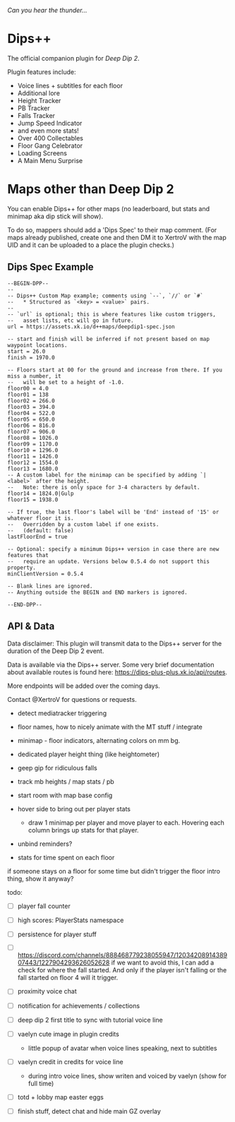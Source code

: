 
*Can you hear the thunder...*

# Dips++

The official companion plugin for *Deep Dip 2*.

Plugin features include:
* Voice lines + subtitles for each floor
* Additional lore
* Height Tracker
* PB Tracker
* Falls Tracker
* Jump Speed Indicator
* and even more stats!
* Over 400 Collectables
* Floor Gang Celebrator
* Loading Screens
* A Main Menu Surprise

# Maps other than Deep Dip 2

You can enable Dips++ for other maps (no leaderboard, but stats and minimap aka dip stick will show).

To do so, mappers should add a 'Dips Spec' to their map comment. (For maps already published, create one and then DM it to XertroV with the map UID and it can be uploaded to a place the plugin checks.)

## Dips Spec Example

```
--BEGIN-DPP--
--
-- Dips++ Custom Map example; comments using `--`, `//` or `#`
--   * Structured as `<key> = <value>` pairs.
--
-- `url` is optional; this is where features like custom triggers,
--   asset lists, etc will go in future.
url = https://assets.xk.io/d++maps/deepdip1-spec.json

-- start and finish will be inferred if not present based on map waypoint locations.
start = 26.0
finish = 1970.0

-- Floors start at 00 for the ground and increase from there. If you miss a number, it
--   will be set to a height of -1.0.
floor00 = 4.0
floor01 = 138
floor02 = 266.0
floor03 = 394.0
floor04 = 522.0
floor05 = 650.0
floor06 = 816.0
floor07 = 906.0
floor08 = 1026.0
floor09 = 1170.0
floor10 = 1296.0
floor11 = 1426.0
floor12 = 1554.0
floor13 = 1680.0
-- A custom label for the minimap can be specified by adding `|<label>` after the height.
--   Note: there is only space for 3-4 characters by default.
floor14 = 1824.0|Gulp
floor15 = 1938.0

-- If true, the last floor's label will be 'End' instead of '15' or whatever floor it is.
--   Overridden by a custom label if one exists.
--   (default: false)
lastFloorEnd = true

-- Optional: specify a minimum Dips++ version in case there are new features that
--   require an update. Versions below 0.5.4 do not support this property.
minClientVersion = 0.5.4

-- Blank lines are ignored.
-- Anything outside the BEGIN and END markers is ignored.

--END-DPP--
```

## API & Data

Data disclaimer: This plugin will transmit data to the Dips++ server for the duration of the Deep Dip 2 event.

Data is available via the Dips++ server. Some very brief documentation about available routes is found here: <https://dips-plus-plus.xk.io/api/routes>.

More endpoints will be added over the coming days.

Contact @XertroV for questions or requests.












- detect mediatracker triggering

- floor names, how to nicely animate with the MT stuff / integrate

- minimap - floor indicators, alternating colors on mm bg.
- dedicated player height thing (like heightometer)
- geep gip for ridiculous falls
- track mb heights / map stats / pb
- start room with map base config


- hover side to bring out per player stats
  - draw 1 minimap per player and move player to each. Hovering each column brings up stats for that player.

- unbind reminders?

- stats for time spent on each floor


if someone stays on a floor for some time but didn't trigger the floor intro thing, show it anyway?


todo:
- [ ] player fall counter
- [ ] high scores: PlayerStats namespace
- [ ] persistence for player stuff
- [ ] <https://discord.com/channels/888468779238055947/1203420891438907443/1227904293626052628> if we want to avoid this, I can add a check for where the fall started. And only if the player isn't falling or the fall started on floor 4 will it trigger.
- [ ] proximity voice chat
- [ ] notification for achievements / collections

- [ ] deep dip 2 first title to sync with tutorial voice line
- [ ] vaelyn cute image in plugin credits
  - little popup of avatar when voice lines speaking, next to subtitles
- [ ] vaelyn credit in credits for voice line
  - during intro voice lines, show writen and voiced by vaelyn (show for full time)
- [ ] totd + lobby map easter eggs

- [ ] finish stuff, detect chat and hide main GZ overlay
